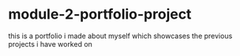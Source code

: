 # module-2-portfolio-project
this is a portfolio i made about myself which showcases the previous projects i have worked on

